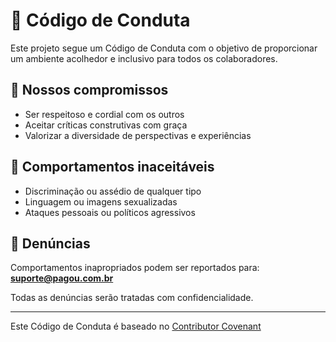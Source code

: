 # 📜 Código de Conduta

Este projeto segue um Código de Conduta com o objetivo de proporcionar um ambiente acolhedor e inclusivo para todos os colaboradores.

## 📌 Nossos compromissos

- Ser respeitoso e cordial com os outros
- Aceitar críticas construtivas com graça
- Valorizar a diversidade de perspectivas e experiências

## 🚫 Comportamentos inaceitáveis

- Discriminação ou assédio de qualquer tipo
- Linguagem ou imagens sexualizadas
- Ataques pessoais ou políticos agressivos

## 📣 Denúncias

Comportamentos inapropriados podem ser reportados para:  
**suporte@pagou.com.br**

Todas as denúncias serão tratadas com confidencialidade.

---

Este Código de Conduta é baseado no [Contributor Covenant](https://www.contributor-covenant.org/)